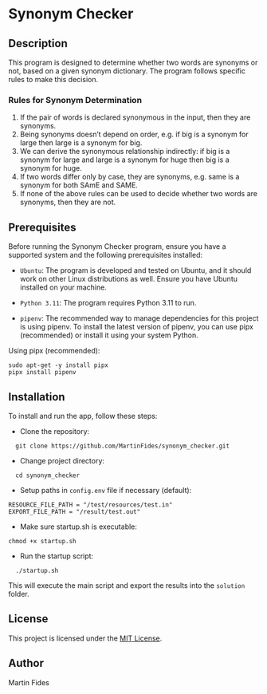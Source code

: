 # Synonym Checker
## Description
This program is designed to determine whether two words are synonyms or not, based on a given synonym dictionary.
The program follows specific rules to make this decision.

### Rules for Synonym Determination
1. If the pair of words is declared synonymous in the input, then they are synonyms.
2. Being synonyms doesn’t depend on order, e.g. if big is a synonym for large then large is a
synonym for big.
3. We can derive the synonymous relationship indirectly: if big is a synonym for large and large is a
synonym for huge then big is a synonym for huge.
4. If two words differ only by case, they are synonyms, e.g. same is a synonym for both SAmE and
SAME.
5. If none of the above rules can be used to decide whether two words are synonyms, then they
are not.

## Prerequisites
Before running the Synonym Checker program, ensure you have a supported system and the following prerequisites installed:

- `Ubuntu`: The program is developed and tested on Ubuntu, and it should work on other Linux distributions as well.
Ensure you have Ubuntu installed on your machine.

- `Python 3.11`: The program requires Python 3.11 to run.

- `pipenv`: The recommended way to manage dependencies for this project is using pipenv.
To install the latest version of pipenv, you can use pipx (recommended) or install it using your system Python.

Using pipx (recommended):
```shell
sudo apt-get -y install pipx
pipx install pipenv
```

## Installation
To install and run the app, follow these steps:
- Clone the repository:
```shell
  git clone https://github.com/MartinFides/synonym_checker.git
```
- Change project directory:
```shell
  cd synonym_checker
```
- Setup paths in `config.env` file if necessary (default):
```env
RESOURCE_FILE_PATH = "/test/resources/test.in"
EXPORT_FILE_PATH = "/result/test.out"
```
- Make sure startup.sh is executable:
```shell
chmod +x startup.sh
```
- Run the startup script:
```shell
  ./startup.sh
```

This will execute the main script and export the results into the `solution` folder.

## License
This project is licensed under the [MIT License](LICENSE).

## Author
Martin Fides
